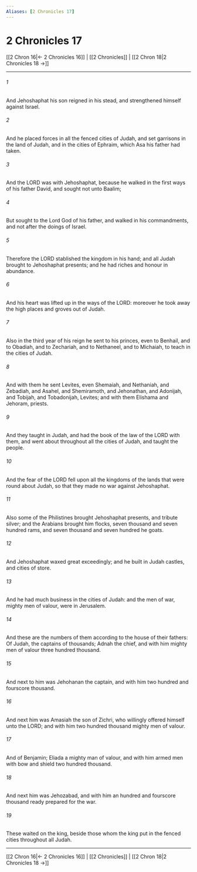 ```yaml
---
Aliases: [2 Chronicles 17]
---
```

# 2 Chronicles 17

[[2 Chron 16|← 2 Chronicles 16]] | [[2 Chronicles]] | [[2 Chron 18|2 Chronicles 18 →]]
***



###### 1 
And Jehoshaphat his son reigned in his stead, and strengthened himself against Israel. 

###### 2 
And he placed forces in all the fenced cities of Judah, and set garrisons in the land of Judah, and in the cities of Ephraim, which Asa his father had taken. 

###### 3 
And the LORD was with Jehoshaphat, because he walked in the first ways of his father David, and sought not unto Baalim; 

###### 4 
But sought to the Lord God of his father, and walked in his commandments, and not after the doings of Israel. 

###### 5 
Therefore the LORD stablished the kingdom in his hand; and all Judah brought to Jehoshaphat presents; and he had riches and honour in abundance. 

###### 6 
And his heart was lifted up in the ways of the LORD: moreover he took away the high places and groves out of Judah. 

###### 7 
Also in the third year of his reign he sent to his princes, even to Benhail, and to Obadiah, and to Zechariah, and to Nethaneel, and to Michaiah, to teach in the cities of Judah. 

###### 8 
And with them he sent Levites, even Shemaiah, and Nethaniah, and Zebadiah, and Asahel, and Shemiramoth, and Jehonathan, and Adonijah, and Tobijah, and Tobadonijah, Levites; and with them Elishama and Jehoram, priests. 

###### 9 
And they taught in Judah, and had the book of the law of the LORD with them, and went about throughout all the cities of Judah, and taught the people. 

###### 10 
And the fear of the LORD fell upon all the kingdoms of the lands that were round about Judah, so that they made no war against Jehoshaphat. 

###### 11 
Also some of the Philistines brought Jehoshaphat presents, and tribute silver; and the Arabians brought him flocks, seven thousand and seven hundred rams, and seven thousand and seven hundred he goats. 

###### 12 
And Jehoshaphat waxed great exceedingly; and he built in Judah castles, and cities of store. 

###### 13 
And he had much business in the cities of Judah: and the men of war, mighty men of valour, were in Jerusalem. 

###### 14 
And these are the numbers of them according to the house of their fathers: Of Judah, the captains of thousands; Adnah the chief, and with him mighty men of valour three hundred thousand. 

###### 15 
And next to him was Jehohanan the captain, and with him two hundred and fourscore thousand. 

###### 16 
And next him was Amasiah the son of Zichri, who willingly offered himself unto the LORD; and with him two hundred thousand mighty men of valour. 

###### 17 
And of Benjamin; Eliada a mighty man of valour, and with him armed men with bow and shield two hundred thousand. 

###### 18 
And next him was Jehozabad, and with him an hundred and fourscore thousand ready prepared for the war. 

###### 19 
These waited on the king, beside those whom the king put in the fenced cities throughout all Judah.

***
[[2 Chron 16|← 2 Chronicles 16]] | [[2 Chronicles]] | [[2 Chron 18|2 Chronicles 18 →]]
